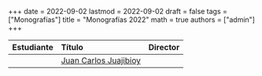 +++
date      = 2022-09-02
lastmod   = 2022-09-02
draft     = false
tags      = ["Monografías"]
title     = "Monografías 2022"
math      = true
authors = ["admin"]
+++

Estudiante | Título | Director 
:--------- | :---------- | :----------
 | | [Juan Carlos Juajibioy](https://matematicas.netlify.app/authors/juajibioy-j/)

